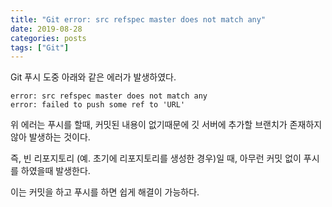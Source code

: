 ```yaml
---
title: "Git error: src refspec master does not match any"
date: 2019-08-28
categories: posts
tags: ["Git"]
---
```

Git 푸시 도중 아래와 같은 에러가 발생하였다.
```
error: src refspec master does not match any
error: failed to push some ref to 'URL'
```
위 에러는 푸시를 할때, 커밋된 내용이 없기때문에 깃 서버에 추가할 
브랜치가 존재하지 않아 발생하는 것이다.

즉, 빈 리포지토리 (예. 초기에 리포지토리를 생성한 경우)일 때, 아무런 커밋 없이
푸시를 하였을때 발생한다.

이는 커밋을 하고 푸시를 하면 쉽게 해결이 가능하다.